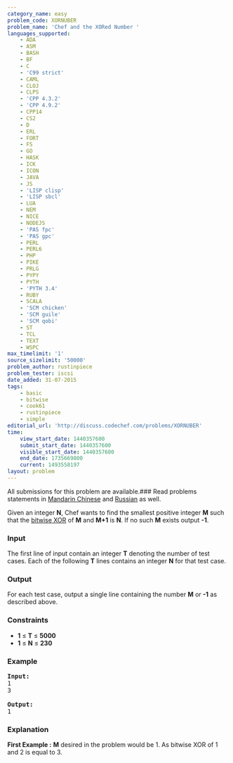```yaml
---
category_name: easy
problem_code: XORNUBER
problem_name: 'Chef and the XORed Number '
languages_supported:
    - ADA
    - ASM
    - BASH
    - BF
    - C
    - 'C99 strict'
    - CAML
    - CLOJ
    - CLPS
    - 'CPP 4.3.2'
    - 'CPP 4.9.2'
    - CPP14
    - CS2
    - D
    - ERL
    - FORT
    - FS
    - GO
    - HASK
    - ICK
    - ICON
    - JAVA
    - JS
    - 'LISP clisp'
    - 'LISP sbcl'
    - LUA
    - NEM
    - NICE
    - NODEJS
    - 'PAS fpc'
    - 'PAS gpc'
    - PERL
    - PERL6
    - PHP
    - PIKE
    - PRLG
    - PYPY
    - PYTH
    - 'PYTH 3.4'
    - RUBY
    - SCALA
    - 'SCM chicken'
    - 'SCM guile'
    - 'SCM qobi'
    - ST
    - TCL
    - TEXT
    - WSPC
max_timelimit: '1'
source_sizelimit: '50000'
problem_author: rustinpiece
problem_tester: iscsi
date_added: 31-07-2015
tags:
    - basic
    - bitwise
    - cook61
    - rustinpiece
    - simple
editorial_url: 'http://discuss.codechef.com/problems/XORNUBER'
time:
    view_start_date: 1440357600
    submit_start_date: 1440357600
    visible_start_date: 1440357600
    end_date: 1735669800
    current: 1493558197
layout: problem
---
```

All submissions for this problem are available.###  Read problems statements in [Mandarin Chinese](http://www.codechef.com/download/translated/COOK61/mandarin/XORNUBER.pdf) and [Russian](http://www.codechef.com/download/translated/COOK61/russian/XORNUBER.pdf) as well.

Given an integer **N**, Chef wants to find the smallest positive integer **M** such that the [bitwise XOR](https://en.wikipedia.org/wiki/Bitwise_operation#XOR) of **M** and **M+1** is **N**. If no such **M** exists output **-1**.

### Input

The first line of input contain an integer **T** denoting the number of test cases. Each of the following **T** lines contains an integer **N** for that test case.

### Output

For each test case, output a single line containing the number **M** or **-1** as described above.

### Constraints

- **1** ≤ **T** ≤ **5000**
- **1** ≤ **N** ≤ **230**

### Example

<pre><b>Input:</b>
1
3

<b>Output:</b>
1
</pre>
### Explanation

**First Example :**  **M** desired in the problem would be 1. As bitwise XOR of 1 and 2 is equal to 3.
